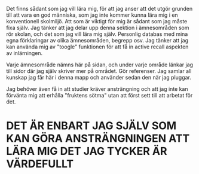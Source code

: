 Det finns sådant som jag vill lära mig, för att jag anser att det utgör grunden till att vara en god människa, som jag inte kommer kunna lära mig i en konventionell skolmiljö. Att som är viktigt för mig är sådant som jag måste fixa själv. Jag tänker att jag delar upp denna sektion i ämnesområden som rör skolan, och det som jag vill lära mig själv. Personlig databas med mina egna förklaringar av olika ämnesområden, begrepp osv. Jag tänker att jag kan använda mig av "toogle" funktionen för att få in active recall aspekten av inlärningen.

Varje ämnesområde nämns här på sidan, och under varje område länkar jag till sidor där jag själv skriver mer på området. Gör referenser. Jag samlar all kunskap jag får här i denna mapp och använder sedan den när jag pluggar.

Jag behöver även få in att studier kräver ansträngning och att jag inte kan förvänta mig att erhålla "fruktens sötma" utan att först sett till att arbetat för det. 

# DET ÄR ENBART JAG SJÄLV SOM KAN GÖRA ANSTRÄNGNINGEN ATT LÄRA MIG DET JAG TYCKER ÄR VÄRDEFULLT
